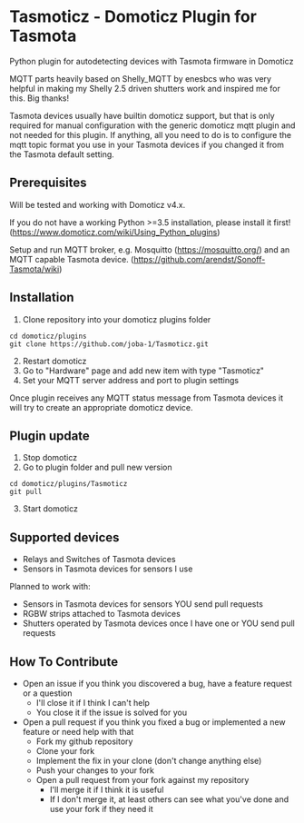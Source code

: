 # Tasmoticz - Domoticz Plugin for Tasmota

Python plugin for autodetecting devices with Tasmota firmware in Domoticz

MQTT parts heavily based on Shelly_MQTT by enesbcs who was very helpful in making my Shelly 2.5 driven shutters work and inspired me for this.
Big thanks!

Tasmota devices usually have builtin domoticz support, but that is only required for manual configuration with the generic domoticz mqtt plugin and not needed for this plugin.
If anything, all you need to do is to configure the mqtt topic format you use in your Tasmota devices if you changed it from the Tasmota default setting.

## Prerequisites

Will be tested and working with Domoticz v4.x.

If you do not have a working Python >=3.5 installation, please install it first! (https://www.domoticz.com/wiki/Using_Python_plugins)

Setup and run MQTT broker, e.g. Mosquitto (https://mosquitto.org/) and an MQTT capable Tasmota device. (https://github.com/arendst/Sonoff-Tasmota/wiki)

## Installation

1. Clone repository into your domoticz plugins folder
```
cd domoticz/plugins
git clone https://github.com/joba-1/Tasmoticz.git
```
2. Restart domoticz
3. Go to "Hardware" page and add new item with type "Tasmoticz"
4. Set your MQTT server address and port to plugin settings

Once plugin receives any MQTT status message from Tasmota devices it will try to create an appropriate domoticz device.

## Plugin update

1. Stop domoticz
2. Go to plugin folder and pull new version
```
cd domoticz/plugins/Tasmoticz
git pull
```
3. Start domoticz

## Supported devices

- Relays and Switches of Tasmota devices
- Sensors in Tasmota devices for sensors I use

Planned to work with:
 - Sensors in Tasmota devices for sensors YOU send pull requests
 - RGBW strips attached to Tasmota devices
 - Shutters operated by Tasmota devices once I have one or YOU send pull requests

## How To Contribute

* Open an issue if you think you discovered a bug, have a feature request or a question
    * I'll close it if I think I can't help
    * You close it if the issue is solved for you
* Open a pull request if you think you fixed a bug or implemented a new feature or need help with that
    * Fork my github repository
    * Clone your fork
    * Implement the fix in your clone (don't change anything else)
    * Push your changes to your fork
    * Open a pull request from your fork against my repository
        * I'll merge it if I think it is useful
        * If I don't merge it, at least others can see what you've done and use your fork if they need it
